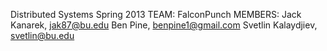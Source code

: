Distributed Systems Spring 2013
TEAM: FalconPunch
MEMBERS:
Jack Kanarek, jak87@bu.edu
Ben Pine, benpine1@gmail.com
Svetlin Kalaydjiev, svetlin@bu.edu
